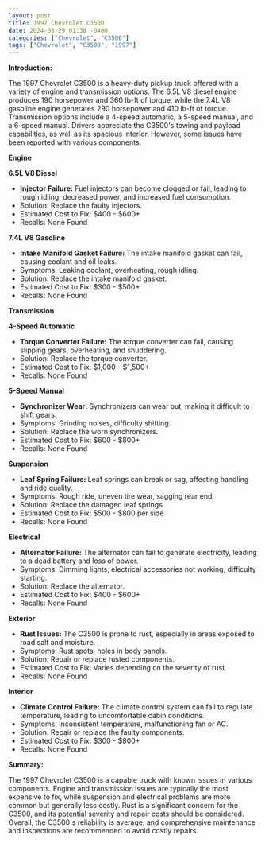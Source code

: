 ```yaml
---
layout: post
title: 1997 Chevrolet C3500
date: 2024-03-29 01:38 -0400
categories: ["Chevrolet", "C3500"]
tags: ["Chevrolet", "C3500", "1997"]
---
```

**Introduction:**

The 1997 Chevrolet C3500 is a heavy-duty pickup truck offered with a variety of engine and transmission options. The 6.5L V8 diesel engine produces 190 horsepower and 360 lb-ft of torque, while the 7.4L V8 gasoline engine generates 290 horsepower and 410 lb-ft of torque. Transmission options include a 4-speed automatic, a 5-speed manual, and a 6-speed manual. Drivers appreciate the C3500's towing and payload capabilities, as well as its spacious interior. However, some issues have been reported with various components.

**Engine**

**6.5L V8 Diesel**

* **Injector Failure:** Fuel injectors can become clogged or fail, leading to rough idling, decreased power, and increased fuel consumption.
* Solution: Replace the faulty injectors.
* Estimated Cost to Fix: $400 - $600+
* Recalls: None Found

**7.4L V8 Gasoline**

* **Intake Manifold Gasket Failure:** The intake manifold gasket can fail, causing coolant and oil leaks.
* Symptoms: Leaking coolant, overheating, rough idling.
* Solution: Replace the intake manifold gasket.
* Estimated Cost to Fix: $300 - $500+
* Recalls: None Found

**Transmission**

**4-Speed Automatic**

* **Torque Converter Failure:** The torque converter can fail, causing slipping gears, overheating, and shuddering.
* Solution: Replace the torque converter.
* Estimated Cost to Fix: $1,000 - $1,500+
* Recalls: None Found

**5-Speed Manual**

* **Synchronizer Wear:** Synchronizers can wear out, making it difficult to shift gears.
* Symptoms: Grinding noises, difficulty shifting.
* Solution: Replace the worn synchronizers.
* Estimated Cost to Fix: $600 - $800+
* Recalls: None Found

**Suspension**

* **Leaf Spring Failure:** Leaf springs can break or sag, affecting handling and ride quality.
* Symptoms: Rough ride, uneven tire wear, sagging rear end.
* Solution: Replace the damaged leaf springs.
* Estimated Cost to Fix: $500 - $800 per side
* Recalls: None Found

**Electrical**

* **Alternator Failure:** The alternator can fail to generate electricity, leading to a dead battery and loss of power.
* Symptoms: Dimming lights, electrical accessories not working, difficulty starting.
* Solution: Replace the alternator.
* Estimated Cost to Fix: $400 - $600+
* Recalls: None Found

**Exterior**

* **Rust Issues:** The C3500 is prone to rust, especially in areas exposed to road salt and moisture.
* Symptoms: Rust spots, holes in body panels.
* Solution: Repair or replace rusted components.
* Estimated Cost to Fix: Varies depending on the severity of rust
* Recalls: None Found

**Interior**

* **Climate Control Failure:** The climate control system can fail to regulate temperature, leading to uncomfortable cabin conditions.
* Symptoms: Inconsistent temperature, malfunctioning fan or AC.
* Solution: Repair or replace the faulty components.
* Estimated Cost to Fix: $300 - $800+
* Recalls: None Found

**Summary:**

The 1997 Chevrolet C3500 is a capable truck with known issues in various components. Engine and transmission issues are typically the most expensive to fix, while suspension and electrical problems are more common but generally less costly. Rust is a significant concern for the C3500, and its potential severity and repair costs should be considered. Overall, the C3500's reliability is average, and comprehensive maintenance and inspections are recommended to avoid costly repairs.
